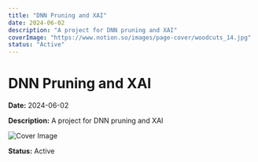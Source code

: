 ```yaml
---
title: "DNN Pruning and XAI"
date: 2024-06-02
description: "A project for DNN pruning and XAI"
coverImage: "https://www.notion.so/images/page-cover/woodcuts_14.jpg"
status: "Active"
---
```


# DNN Pruning and XAI

**Date:** 2024-06-02

**Description:** A project for DNN pruning and XAI

![Cover Image](https://www.notion.so/images/page-cover/woodcuts_14.jpg)

**Status:** Active
